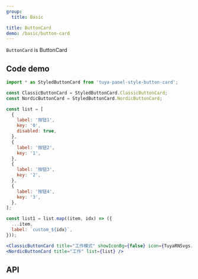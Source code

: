 ```yaml
---
group:
  title: Basic

title: ButtonCard
demo: /basic/button-card
---
```


<Desc>

`ButtonCard` is ButtonCard

</Desc>

## Code demo

```jsx
import * as StyledButtonCard from 'tuya-panel-style-button-card';

const ClassicButtonCard = StyledButtonCard.ClassicButtonCard;
const NordicButtonCard = StyledButtonCard.NordicButtonCard;

const list = [
  {
    label: '按钮1',
    key: '0',
    disabled: true,
  },
  {
    label: '按钮2',
    key: '1',
  },
  {
    label: '按钮3',
    key: '2',
  },
  {
    label: '按钮4',
    key: '3',
  },
];

const list1 = list.map((item, idx) => ({
  ...item,
  label: `custom_${idx}`,
}));

<ClassicButtonCard title="工作模式" showIconBg={false} icon={TuyaRNSvgs.power} list={list} />
<NordicButtonCard title="工作" list={list} />
```

## API

<API src="../../../node_modules/tuya-panel-style-button-card/lib/interface.d.ts" exports='["IButtonCardProps"]'></API>
